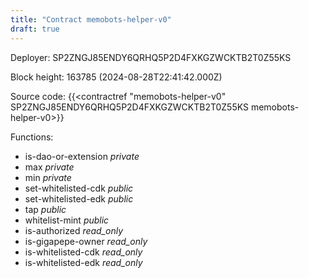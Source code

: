 ```yaml
---
title: "Contract memobots-helper-v0"
draft: true
---
```

Deployer: SP2ZNGJ85ENDY6QRHQ5P2D4FXKGZWCKTB2T0Z55KS


 



Block height: 163785 (2024-08-28T22:41:42.000Z)

Source code: {{<contractref "memobots-helper-v0" SP2ZNGJ85ENDY6QRHQ5P2D4FXKGZWCKTB2T0Z55KS memobots-helper-v0>}}

Functions:

* is-dao-or-extension _private_
* max _private_
* min _private_
* set-whitelisted-cdk _public_
* set-whitelisted-edk _public_
* tap _public_
* whitelist-mint _public_
* is-authorized _read_only_
* is-gigapepe-owner _read_only_
* is-whitelisted-cdk _read_only_
* is-whitelisted-edk _read_only_
